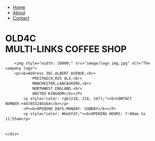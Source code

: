<!DOCTYPE html>
<html lang="en">
<head>
    <meta charset="UTF-8">
    <meta name="viewport" content="width=device-width, initial-scale=1.0">
    <title>about</title>
    <link rel="stylesheet" href="https://cdn.jsdelivr.net/npm/bootstrap@4.0.0/dist/css/bootstrap.min.css" integrity="sha384-Gn5384xqQ1aoWXA+058RXPxPg6fy4IWvTNh0E263XmFcJlSAwiGgFAW/dAiS6JXm" crossorigin="anonymous">


</head>
<body>
    <nav class="navbar navbar-expand-lg navbar-light bg-light">
        <!-- <a class="navbar-brand" href="#">Navbar</a>
        <button class="navbar-toggler" type="button" data-toggle="collapse" data-target="#navbarNav" aria-controls="navbarNav" aria-expanded="false" aria-label="Toggle navigation">
          <span class="navbar-toggler-icon"></span>
        </button> -->
        <div class="collapse navbar-collapse" id="navbarNav">
          <ul class="navbar-nav">
            <!-- <li class="nav-item active">
              <a class="nav-link" href="#">Home <span class="sr-only">(current)</span></a>
            </li> -->
            <li class="nav-item">
              <a class="nav-link" href="index.html">Home</a>
            </li>
            <li class="nav-item">
              <a class="nav-link" href="about.html">About</a>
            </li>
            <li class="nav-item">
              <a class="nav-link disabled" href="contact.html">Contact</a>
            </li>
          </ul>
        </div>
      </nav>
    <div id="header">
        <h1> OLD4C  <br>
            MULTI-LINKS COFFEE SHOP</h1>
            
        <img style="width: 10000;" src="image/logo img.jpg" alt="The company logo">
        <p><b>Address 36C,ALBERT AVENUE,<br>
                PRESTWICH,M25 OLX,<br>
                MANCHESTER,LANCASHIRE,<br>
                NORTHWEST ENGLAND,<br>
                UNITED KINGDOM</b></P>
            <p style="color: rgb(218, 218, 247);"><b>CONTACT NUMBER:+447853244164</b></p>
            <P><b>OPENING DAYS:MONDAY- SUNDAY</b></P>
            <p style="color: #bebfd7;"><b>OPENING HOURS: 7:00am to 11:55am</p>
                
         
    </div>
    
</body>
</html>
